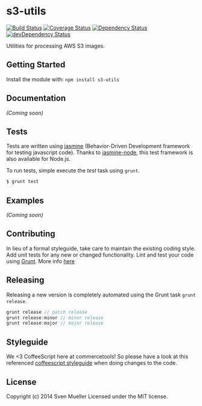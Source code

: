 # s3-utils

[![Build Status](https://secure.travis-ci.org/sphereio/s3-utils.png?branch=master)](http://travis-ci.org/sphereio/s3-utils) [![Coverage Status](https://coveralls.io/repos/sphereio/s3-utils/badge.png)](https://coveralls.io/r/sphereio/s3-utils) [![Dependency Status](https://david-dm.org/sphereio/s3-utils.png?theme=shields.io)](https://david-dm.org/sphereio/s3-utils) [![devDependency Status](https://david-dm.org/sphereio/s3-utils/dev-status.png?theme=shields.io)](https://david-dm.org/sphereio/s3-utils#info=devDependencies)


Utilities for processing AWS S3 images.

## Getting Started
Install the module with: `npm install s3-utils`


## Documentation
_(Coming soon)_

## Tests
Tests are written using [jasmine](http://pivotal.github.io/jasmine/) (Behavior-Driven Development framework for testing javascript code). Thanks to [jasmine-node](https://github.com/mhevery/jasmine-node), this test framework is also available for Node.js.

To run tests, simple execute the *test* task using `grunt`.

```bash
$ grunt test
```

## Examples
_(Coming soon)_

## Contributing
In lieu of a formal styleguide, take care to maintain the existing coding style. Add unit tests for any new or changed functionality. Lint and test your code using [Grunt](http://gruntjs.com/).
More info [here](CONTRIBUTING.md)

## Releasing
Releasing a new version is completely automated using the Grunt task `grunt release`.

```javascript
grunt release // patch release
grunt release:minor // minor release
grunt release:major // major release
```

## Styleguide
We <3 CoffeeScript here at commercetools! So please have a look at this referenced [coffeescript styleguide](https://github.com/polarmobile/coffeescript-style-guide) when doing changes to the code.

## License
Copyright (c) 2014 Sven Mueller
Licensed under the MIT license.
